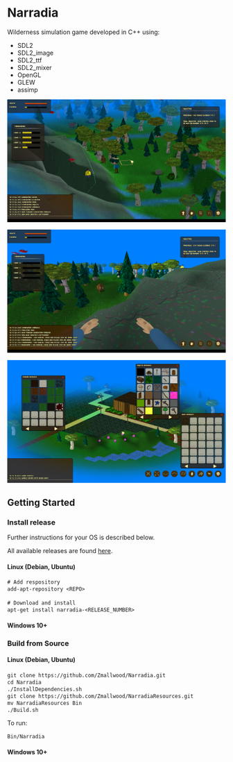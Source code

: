 # Narradia

Wilderness simulation game developed in C++ using:
* SDL2
* SDL2_image
* SDL2_ttf
* SDL2_mixer
* OpenGL
* GLEW
* assimp

![alt text](https://github.com/Zmallwood/Narradia/blob/e6892b3e5882a48c7049917c0183e7db0ec8eb28/Media/Screenshot0.png)

![alt text](https://github.com/Zmallwood/Narradia/blob/92e45121bf3fa64a75bea39a494207cb2cb7d2f3/Media/Screenshot1.png)

![alt text](https://github.com/Zmallwood/Narradia/blob/92e45121bf3fa64a75bea39a494207cb2cb7d2f3/Media/Screenshot2.png)


## Getting Started

### Install release

Further instructions for your OS is described below.

All available releases are found [here](https://github.com/Zmallwood/Narradia/releases).

#### Linux (Debian, Ubuntu)

```
# Add respository
add-apt-repository <REPO>

# Download and install
apt-get install narradia-<RELEASE_NUMBER>
```

#### Windows 10+

### Build from Source

#### Linux (Debian, Ubuntu)

```
git clone https://github.com/Zmallwood/Narradia.git
cd Narradia
./InstallDependencies.sh
git clone https://github.com/Zmallwood/NarradiaResources.git
mv NarradiaResources Bin
./Build.sh
```
To run:
```
Bin/Narradia
```
#### Windows 10+

